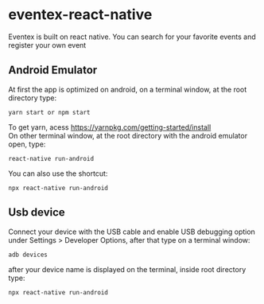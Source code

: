 # eventex-react-native
Eventex is  built on react native. You can search for your favorite events and register your own event

## Android Emulator
At first the app is optimized on android, on a terminal window, at the root directory type:
```
yarn start or npm start
```
To get yarn, acess https://yarnpkg.com/getting-started/install</br>
On other terminal window, at the root directory with the android emulator open, type:
```
react-native run-android
```
You can also use the shortcut:
```
npx react-native run-android
```
## Usb device
Connect your device with the USB cable and enable USB debugging option under Settings > Developer Options, after that type on a terminal window:
```
adb devices
```
after your device name is displayed on the terminal, inside root directory type:

```
npx react-native run-android
```
